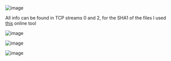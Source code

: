 ![image](https://github.com/petriQore/Securinets-2024-Darkest-Hour-CTF/assets/123587287/34a02082-0324-4e76-b8f1-15406955306a)

All info can be found in TCP streams 0 and 2, for the SHA1 of the files I used [this](https://emn178.github.io/online-tools/sha1_checksum.html) online tool

![image](https://github.com/petriQore/Securinets-2024-Darkest-Hour-CTF/assets/123587287/0f4a7281-0320-45a1-9bb5-3719e1f3da6a)

![image](https://github.com/petriQore/Securinets-2024-Darkest-Hour-CTF/assets/123587287/f14c757a-485a-471b-9f2a-16ea40552032)

![image](https://github.com/petriQore/Securinets-2024-Darkest-Hour-CTF/assets/123587287/2870f809-fcf2-48c9-b3f9-bfe8f1118d14)
